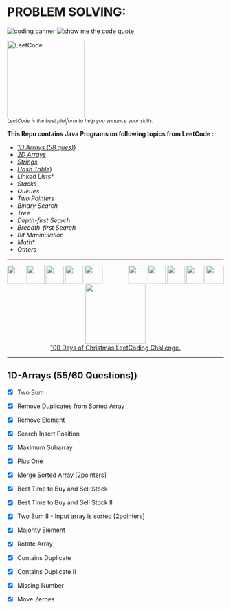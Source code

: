 # PROBLEM SOLVING:

![coding banner](https://user-images.githubusercontent.com/2780145/34917807-0964b7a4-f971-11e7-992e-a1a2c9b4792a.png)
![show me the code quote](https://user-images.githubusercontent.com/2780145/34918666-4bd9d014-f97c-11e7-8b9a-511f73d1ee1d.png)

<div align="left"><p><div>
<img src="https://user-images.githubusercontent.com/2780145/71409274-fbb9d100-2666-11ea-9812-dce7aea14636.png" width="180"  alt="LeetCode">
</div></a>
<sub><i>LeetCode is the best platform to help you enhance your skills.</i></sub></p>
</div>

**This Repo contains Java Programs on following topics from LeetCode :**
- [*1D Arrays (58 ques)*](#1d-arrays-66-questions))
- [*2D Arrays*](#2d-arrays-18-questions)
- [*Strings*](#strings-52-questions)
- [*Hash Table*](#hash-table))
- *Linked Lists**
- *Stacks*
- *Queues*
- *Two Pointers*
- *Binary Search*
- *Tree*
- *Depth-first Search*
- *Breadth-first Search*
- *Bit Manipulation*
- *Math**
- *Others*

---

<img src = "https://user-images.githubusercontent.com/2780145/71526873-d810b800-28fe-11ea-833c-c355dc4c3220.png" align = "left" width = "42"><img src = "https://user-images.githubusercontent.com/2780145/71526873-d810b800-28fe-11ea-833c-c355dc4c3220.png" align = "left" width = "42"><img src = "https://user-images.githubusercontent.com/2780145/71526873-d810b800-28fe-11ea-833c-c355dc4c3220.png" align = "left" width = "42"><img src = "https://user-images.githubusercontent.com/2780145/71526873-d810b800-28fe-11ea-833c-c355dc4c3220.png" align = "left" width = "42"><img src = "https://user-images.githubusercontent.com/2780145/71526873-d810b800-28fe-11ea-833c-c355dc4c3220.png" align = "left" width = "42">


<img src = "https://user-images.githubusercontent.com/2780145/71526873-d810b800-28fe-11ea-833c-c355dc4c3220.png" align = "right" width = "42"><img src = "https://user-images.githubusercontent.com/2780145/71526873-d810b800-28fe-11ea-833c-c355dc4c3220.png" align = "right" width = "42"><img src = "https://user-images.githubusercontent.com/2780145/71526873-d810b800-28fe-11ea-833c-c355dc4c3220.png" align = "right" width = "42"><img src = "https://user-images.githubusercontent.com/2780145/71526873-d810b800-28fe-11ea-833c-c355dc4c3220.png" align = "right" width = "42"><img src = "https://user-images.githubusercontent.com/2780145/71526873-d810b800-28fe-11ea-833c-c355dc4c3220.png" align = "right" width = "42">

<div align="center">
	<p><img src = "https://user-images.githubusercontent.com/2780145/71518480-2612c500-28d9-11ea-813c-75d3c2f6efe8.png" align = "center" width = "140">
			<a href="https://leetcode.com/suryakantbharti/">
			<br>100 Days of Christmas LeetCoding Challenge.
			</a></p></div>

---

## 1D-Arrays (55/60 Questions))
- [X] 	Two Sum
- [X] 	Remove Duplicates from Sorted Array
- [X] 	Remove Element
- [X] 	Search Insert Position
- [X] 	Maximum Subarray
- [X] 	Plus One
- [X] 	Merge Sorted Array [2pointers]
- [X] 	Best Time to Buy and Sell Stock
- [X] 	Best Time to Buy and Sell Stock II
- [X] 	Two Sum II - Input array is sorted [2pointers]
- [X] 	Majority Element
- [X] 	Rotate Array
- [X] 	Contains Duplicate
- [X] 	Contains Duplicate II
- [X] 	Missing Number
- [X] 	Move Zeroes







































